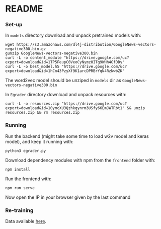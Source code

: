# README

### Set-up
In `models` directory download and unpack pretrained models with:
```console
wget https://s3.amazonaws.com/dl4j-distribution/GoogleNews-vectors-negative300.bin.gz
gunzip GoogleNews-vectors-negative300.bin
curl -L -o content_module "https://drive.google.com/uc?export=download&id=1TP5FeupC0VeoCyNymzHITg9WHh4GfDDy"
curl -L -o best_model.h5 "https://drive.google.com/uc?export=download&id=1hCn43PzyXf9K1arcDPRBrYqN4RzNwbZK"
```
The word2vec model should be unziped in `models` dir as `GoogleNews-vectors-negative300.bin`

In `Egrader` directory download and unpack resources with:
```console
curl -L -o resources.zip "https://drive.google.com/uc?export=download&id=10ymcXU3Qzhkgynrm3USfy66EmJWTRbt1" && unzip resources.zip && rm resources.zip
```

### Running
Run the backend (might take some time to load w2v model and keras model), and keep it running with:
```console
python3 egrader.py
```

Download dependency modules with npm from the `frontend` folder with:
```
npm install
```

Run the frontend with:
```
npm run serve
```

Now open the IP in your browser given by the last command

### Re-training
Data available [here](https://drive.google.com/file/d/11icP5B2_1QanCrsZVIiaJPeq-bMGgKru/view?usp=sharing).
